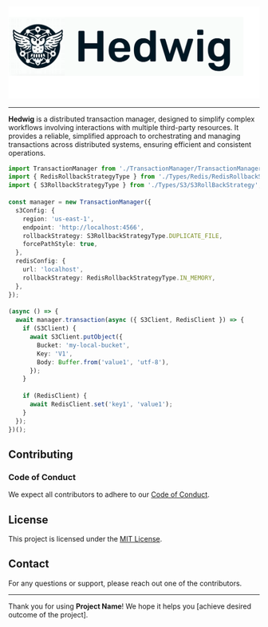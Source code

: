 ![Hedwig Header](./logo.png)

---

**Hedwig** is a distributed transaction manager, designed to simplify complex workflows involving interactions with multiple third-party resources. It provides a reliable, simplified approach to orchestrating and managing transactions across distributed systems, ensuring efficient and consistent operations.

```typescript
import TransactionManager from './TransactionManager/TransactionManager';
import { RedisRollbackStrategyType } from './Types/Redis/RedisRollbackStrategy';
import { S3RollbackStrategyType } from './Types/S3/S3RollBackStrategy';

const manager = new TransactionManager({
  s3Config: {
    region: 'us-east-1',
    endpoint: 'http://localhost:4566',
    rollbackStrategy: S3RollbackStrategyType.DUPLICATE_FILE,
    forcePathStyle: true,
  },
  redisConfig: {
    url: 'localhost',
    rollbackStrategy: RedisRollbackStrategyType.IN_MEMORY,
  },
});

(async () => {
  await manager.transaction(async ({ S3Client, RedisClient }) => {
    if (S3Client) {
      await S3Client.putObject({
        Bucket: 'my-local-bucket',
        Key: 'V1',
        Body: Buffer.from('value1', 'utf-8'),
      });
    }

    if (RedisClient) {
      await RedisClient.set('key1', 'value1');
    }
  });
})();

```

## Contributing

### Code of Conduct

We expect all contributors to adhere to our [Code of Conduct](./CODE_OF_CONDUCT.md).

## License

This project is licensed under the [MIT License](./LICENSE).

## Contact

For any questions or support, please reach out one of the contributors.

---

Thank you for using **Project Name**! We hope it helps you [achieve desired outcome of the project].
```
